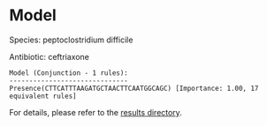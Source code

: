 
# Model

Species: peptoclostridium difficile

Antibiotic: ceftriaxone

```
Model (Conjunction - 1 rules):
------------------------------
Presence(CTTCATTTAAGATGCTAACTTCAATGGCAGC) [Importance: 1.00, 17 equivalent rules]

```

For details, please refer to the [results directory](../../../../../results/scm_b/peptoclostridium+difficile/ceftriaxone/repeat_0/).

